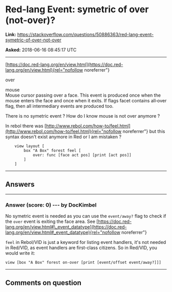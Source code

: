 # Red-lang Event: symetric of over (not-over)?

**Link:**
<https://stackoverflow.com/questions/50886363/red-lang-event-symetric-of-over-not-over>

**Asked:** 2018-06-16 08:45:17 UTC

------------------------------------------------------------------------

[https://doc.red-lang.org/en/view.html](https://doc.red-lang.org/en/view.html){rel="nofollow noreferrer"}

over

mouse\
Mouse cursor passing over a face. This event is produced once when the
mouse enters the face and once when it exits. If flags facet contains
all‑over flag, then all intermediary events are produced too.

There is no symetric event ? How do I know mouse is not over anymore ?

In rebol there was
[http://www.rebol.com/how-to/feel.html](http://www.rebol.com/how-to/feel.html){rel="nofollow noreferrer"}
but this syntax doesn\'t exist anymore in Red or I am mistaken ?

        view layout [
            box "A Box" forest feel [
                over: func [face act pos] [print [act pos]]
            ]
        ]

------------------------------------------------------------------------

## Answers

------------------------------------------------------------------------

### Answer (score: 0) --- by DocKimbel

No symetric event is needed as you can use the `event/away?` flag to
check if the `over` event is exiting the face area. See
[https://doc.red-lang.org/en/view.html#\_event_datatype](https://doc.red-lang.org/en/view.html#_event_datatype){rel="nofollow noreferrer"}

`feel` in Rebol/VID is just a keyword for listing event handlers, it\'s
not needed in Red/VID, as event handlers are first-class citizens. So in
Red/VID, you would write it:

    view [box "A Box" forest on-over [print [event/offset event/away?]]]

------------------------------------------------------------------------

## Comments on question
